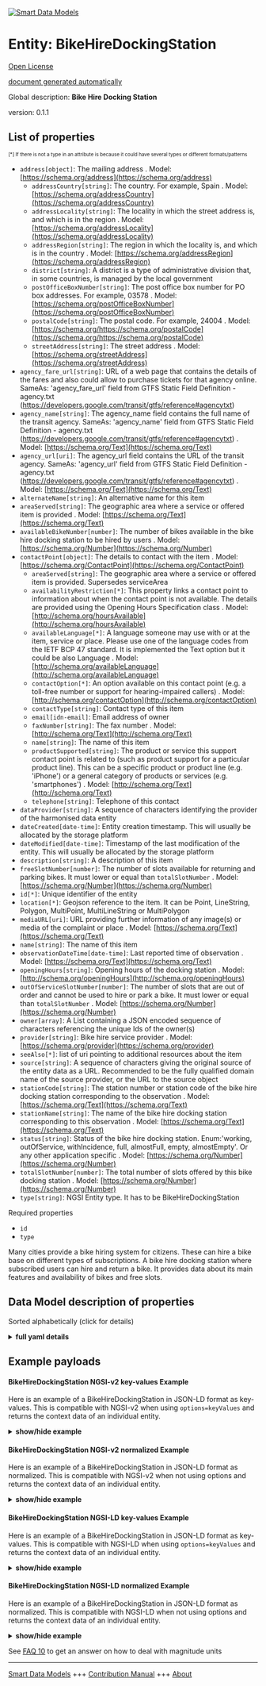 <!-- 10-Header -->  
[![Smart Data Models](https://smartdatamodels.org/wp-content/uploads/2022/01/SmartDataModels_logo.png "Logo")](https://smartdatamodels.org)  
Entity: BikeHireDockingStation  
==============================<!-- /10-Header -->  
<!-- 15-License -->  
[Open License](https://github.com/smart-data-models//dataModel.Transportation/blob/master/BikeHireDockingStation/LICENSE.md)  
[document generated automatically](https://docs.google.com/presentation/d/e/2PACX-1vTs-Ng5dIAwkg91oTTUdt8ua7woBXhPnwavZ0FxgR8BsAI_Ek3C5q97Nd94HS8KhP-r_quD4H0fgyt3/pub?start=false&loop=false&delayms=3000#slide=id.gb715ace035_0_60)  
<!-- /15-License -->  
<!-- 20-Description -->  
Global description: **Bike Hire Docking Station**  
version: 0.1.1  
<!-- /20-Description -->  
<!-- 30-PropertiesList -->  

## List of properties  

<sup><sub>[*] If there is not a type in an attribute is because it could have several types or different formats/patterns</sub></sup>  
- `address[object]`: The mailing address  . Model: [https://schema.org/address](https://schema.org/address)	- `addressCountry[string]`: The country. For example, Spain  . Model: [https://schema.org/addressCountry](https://schema.org/addressCountry)  
	- `addressLocality[string]`: The locality in which the street address is, and which is in the region  . Model: [https://schema.org/addressLocality](https://schema.org/addressLocality)  
	- `addressRegion[string]`: The region in which the locality is, and which is in the country  . Model: [https://schema.org/addressRegion](https://schema.org/addressRegion)  
	- `district[string]`: A district is a type of administrative division that, in some countries, is managed by the local government    
	- `postOfficeBoxNumber[string]`: The post office box number for PO box addresses. For example, 03578  . Model: [https://schema.org/postOfficeBoxNumber](https://schema.org/postOfficeBoxNumber)  
	- `postalCode[string]`: The postal code. For example, 24004  . Model: [https://schema.org/https://schema.org/postalCode](https://schema.org/https://schema.org/postalCode)  
	- `streetAddress[string]`: The street address  . Model: [https://schema.org/streetAddress](https://schema.org/streetAddress)  
- `agency_fare_url[string]`: URL of a web page that contains the details of the fares and also could allow to purchase tickets for that agency online. SameAs: 'agency_fare_url' field from GTFS Static Field Definition - agency.txt (https://developers.google.com/transit/gtfs/reference#agencytxt)   - `agency_name[string]`: The agency_name field contains the full name of the transit agency. SameAs: 'agency_name' field from GTFS Static Field Definition - agency.txt (https://developers.google.com/transit/gtfs/reference#agencytxt)  . Model: [https://schema.org/Text](https://schema.org/Text)- `agency_url[uri]`: The agency_url field contains the URL of the transit agency. SameAs: 'agency_url' field from GTFS Static Field Definition - agency.txt (https://developers.google.com/transit/gtfs/reference#agencytxt)  . Model: [https://schema.org/Text](https://schema.org/Text)- `alternateName[string]`: An alternative name for this item  - `areaServed[string]`: The geographic area where a service or offered item is provided  . Model: [https://schema.org/Text](https://schema.org/Text)- `availableBikeNumber[number]`: The number of bikes available in the bike hire docking station to be hired by users  . Model: [https://schema.org/Number](https://schema.org/Number)- `contactPoint[object]`: The details to contact with the item  . Model: [https://schema.org/ContactPoint](https://schema.org/ContactPoint)	- `areaServed[string]`: The geographic area where a service or offered item is provided. Supersedes serviceArea    
	- `availabilityRestriction[*]`: This property links a contact point to information about when the contact point is not available. The details are provided using the Opening Hours Specification class  . Model: [http://schema.org/hoursAvailable](http://schema.org/hoursAvailable)  
	- `availableLanguage[*]`: A language someone may use with or at the item, service or place. Please use one of the language codes from the IETF BCP 47 standard. It is implemented the Text option but it could be also Language  . Model: [http://schema.org/availableLanguage](http://schema.org/availableLanguage)  
	- `contactOption[*]`: An option available on this contact point (e.g. a toll-free number or support for hearing-impaired callers)  . Model: [http://schema.org/contactOption](http://schema.org/contactOption)  
	- `contactType[string]`: Contact type of this item    
	- `email[idn-email]`: Email address of owner    
	- `faxNumber[string]`: The fax number  . Model: [http://schema.org/Text](http://schema.org/Text)  
	- `name[string]`: The name of this item    
	- `productSupported[string]`: The product or service this support contact point is related to (such as product support for a particular product line). This can be a specific product or product line (e.g. 'iPhone') or a general category of products or services (e.g. 'smartphones')  . Model: [http://schema.org/Text](http://schema.org/Text)  
	- `telephone[string]`: Telephone of this contact    
- `dataProvider[string]`: A sequence of characters identifying the provider of the harmonised data entity  - `dateCreated[date-time]`: Entity creation timestamp. This will usually be allocated by the storage platform  - `dateModified[date-time]`: Timestamp of the last modification of the entity. This will usually be allocated by the storage platform  - `description[string]`: A description of this item  - `freeSlotNumber[number]`: The number of slots available for returning and parking bikes. It must lower or equal than `totalSlotNumber`  . Model: [https://schema.org/Number](https://schema.org/Number)- `id[*]`: Unique identifier of the entity  - `location[*]`: Geojson reference to the item. It can be Point, LineString, Polygon, MultiPoint, MultiLineString or MultiPolygon  - `mediaURL[uri]`: URL providing further information of any image(s) or media of the complaint or place  . Model: [https://schema.org/Text](https://schema.org/Text)- `name[string]`: The name of this item  - `observationDateTime[date-time]`: Last reported time of observation  . Model: [https://schema.org/Text](https://schema.org/Text)- `openingHours[string]`: Opening hours of the docking station  . Model: [http://schema.org/openingHours](http://schema.org/openingHours)- `outOfServiceSlotNumber[number]`: The number of slots that are out of order and cannot be used to hire or park a bike. It must lower or equal than `totalSlotNumber`  . Model: [https://schema.org/Number](https://schema.org/Number)- `owner[array]`: A List containing a JSON encoded sequence of characters referencing the unique Ids of the owner(s)  - `provider[string]`: Bike hire service provider  . Model: [https://schema.org/provider](https://schema.org/provider)- `seeAlso[*]`: list of uri pointing to additional resources about the item  - `source[string]`: A sequence of characters giving the original source of the entity data as a URL. Recommended to be the fully qualified domain name of the source provider, or the URL to the source object  - `stationCode[string]`: The station number or station code of the bike hire docking station corresponding to the observation  . Model: [https://schema.org/Text](https://schema.org/Text)- `stationName[string]`: The name of the bike hire docking station corresponding to this observation  . Model: [https://schema.org/Text](https://schema.org/Text)- `status[string]`: Status of the bike hire docking station. Enum:'working, outOfService, withIncidence, full, almostFull, empty, almostEmpty'. Or any other application specific  . Model: [https://schema.org/Number](https://schema.org/Number)- `totalSlotNumber[number]`: The total number of slots offered by this bike docking station  . Model: [https://schema.org/Number](https://schema.org/Number)- `type[string]`: NGSI Entity type. It has to be BikeHireDockingStation  <!-- /30-PropertiesList -->  
<!-- 35-RequiredProperties -->  
Required properties  
- `id`  - `type`  <!-- /35-RequiredProperties -->  
<!-- 40-RequiredProperties -->  
Many cities provide a bike hiring system for citizens. These can hire a bike base on different types of subscriptions. A bike hire docking station where subscribed users can hire and return a bike. It provides data about its main features and availability of bikes and free slots.  
<!-- /40-RequiredProperties -->  
<!-- 50-DataModelHeader -->  
## Data Model description of properties  
Sorted alphabetically (click for details)  
<!-- /50-DataModelHeader -->  
<!-- 60-ModelYaml -->  
<details><summary><strong>full yaml details</strong></summary>    
```yaml  
BikeHireDockingStation:    
  description: Bike Hire Docking Station    
  properties:    
    address:    
      description: The mailing address    
      properties:    
        addressCountry:    
          description: 'The country. For example, Spain'    
          type: string    
          x-ngsi:    
            model: https://schema.org/addressCountry    
            type: Property    
        addressLocality:    
          description: 'The locality in which the street address is, and which is in the region'    
          type: string    
          x-ngsi:    
            model: https://schema.org/addressLocality    
            type: Property    
        addressRegion:    
          description: 'The region in which the locality is, and which is in the country'    
          type: string    
          x-ngsi:    
            model: https://schema.org/addressRegion    
            type: Property    
        district:    
          description: 'A district is a type of administrative division that, in some countries, is managed by the local government'    
          type: string    
          x-ngsi:    
            type: Property    
        postOfficeBoxNumber:    
          description: 'The post office box number for PO box addresses. For example, 03578'    
          type: string    
          x-ngsi:    
            model: https://schema.org/postOfficeBoxNumber    
            type: Property    
        postalCode:    
          description: 'The postal code. For example, 24004'    
          type: string    
          x-ngsi:    
            model: https://schema.org/https://schema.org/postalCode    
            type: Property    
        streetAddress:    
          description: The street address    
          type: string    
          x-ngsi:    
            model: https://schema.org/streetAddress    
            type: Property    
        streetNr:    
          description: Number identifying a specific property on a public street    
          type: string    
          x-ngsi:    
            type: Property    
      type: object    
      x-ngsi:    
        model: https://schema.org/address    
        type: Property    
    agency_fare_url:    
      description: "URL of a web page that contains the details of the fares and also could allow to purchase tickets for that agency online. SameAs: 'agency_fare_url' field from GTFS Static Field Definition - agency.txt (https://developers.google.com/transit/gtfs/reference#agencytxt) "    
      type: string    
      x-ngsi:    
        type: Property    
    agency_name:    
      description: "The agency_name field contains the full name of the transit agency. SameAs: 'agency_name' field from GTFS Static Field Definition - agency.txt (https://developers.google.com/transit/gtfs/reference#agencytxt)"    
      type: string    
      x-ngsi:    
        model: https://schema.org/Text    
        type: Property    
    agency_url:    
      description: "The agency_url field contains the URL of the transit agency. SameAs: 'agency_url' field from GTFS Static Field Definition - agency.txt (https://developers.google.com/transit/gtfs/reference#agencytxt)"    
      format: uri    
      type: string    
      x-ngsi:    
        model: https://schema.org/Text    
        type: Property    
    alternateName:    
      description: An alternative name for this item    
      type: string    
      x-ngsi:    
        type: Property    
    areaServed:    
      description: The geographic area where a service or offered item is provided    
      type: string    
      x-ngsi:    
        model: https://schema.org/Text    
        type: Property    
    availableBikeNumber:    
      description: The number of bikes available in the bike hire docking station to be hired by users    
      minimum: 0    
      type: number    
      x-ngsi:    
        model: https://schema.org/Number    
        type: Property    
    contactPoint:    
      description: The details to contact with the item    
      properties:    
        areaServed:    
          description: The geographic area where a service or offered item is provided. Supersedes serviceArea    
          type: string    
          x-ngsi:    
            type: Property    
        availabilityRestriction:    
          anyOf:    
            - description: Array of identifiers format of any NGSI entity    
              items:    
                maxLength: 256    
                minLength: 1    
                pattern: ^[\w\-\.\{\}\$\+\*\[\]`|~^@!,:\\]+$    
                type: string    
              type: array    
              x-ngsi:    
                type: Property    
            - description: Array of identifiers format of any NGSI entity    
              items:    
                format: uri    
                type: string    
              type: array    
              x-ngsi:    
                type: Property    
          description: This property links a contact point to information about when the contact point is not available. The details are provided using the Opening Hours Specification class    
          x-ngsi:    
            model: http://schema.org/hoursAvailable    
            type: Relationship    
        availableLanguage:    
          anyOf:    
            - anyOf:    
                - type: string    
                - items:    
                    type: string    
                  type: array    
          description: 'A language someone may use with or at the item, service or place. Please use one of the language codes from the IETF BCP 47 standard. It is implemented the Text option but it could be also Language'    
          x-ngsi:    
            model: http://schema.org/availableLanguage    
            type: Property    
        contactOption:    
          anyOf:    
            - type: string    
            - items:    
                type: string    
              type: array    
          description: An option available on this contact point (e.g. a toll-free number or support for hearing-impaired callers)    
          x-ngsi:    
            model: http://schema.org/contactOption    
            type: Property    
        contactType:    
          description: Contact type of this item    
          type: string    
          x-ngsi:    
            type: Property    
        email:    
          description: Email address of owner    
          format: idn-email    
          type: string    
          x-ngsi:    
            type: Property    
        faxNumber:    
          description: The fax number    
          type: string    
          x-ngsi:    
            model: http://schema.org/Text    
            type: Property    
        name:    
          description: The name of this item    
          type: string    
          x-ngsi:    
            type: Property    
        productSupported:    
          description: The product or service this support contact point is related to (such as product support for a particular product line). This can be a specific product or product line (e.g. 'iPhone') or a general category of products or services (e.g. 'smartphones')    
          type: string    
          x-ngsi:    
            model: http://schema.org/Text    
            type: Property    
        telephone:    
          description: Telephone of this contact    
          type: string    
          x-ngsi:    
            type: Property    
        url:    
          description: URL which provides a description or further information about this item    
          format: uri    
          type: string    
          x-ngsi:    
            type: Property    
      type: object    
      x-ngsi:    
        model: https://schema.org/ContactPoint    
        type: Property    
    dataProvider:    
      description: A sequence of characters identifying the provider of the harmonised data entity    
      type: string    
      x-ngsi:    
        type: Property    
    dateCreated:    
      description: Entity creation timestamp. This will usually be allocated by the storage platform    
      format: date-time    
      type: string    
      x-ngsi:    
        type: Property    
    dateModified:    
      description: Timestamp of the last modification of the entity. This will usually be allocated by the storage platform    
      format: date-time    
      type: string    
      x-ngsi:    
        type: Property    
    description:    
      description: A description of this item    
      type: string    
      x-ngsi:    
        type: Property    
    freeSlotNumber:    
      description: The number of slots available for returning and parking bikes. It must lower or equal than `totalSlotNumber`    
      minimum: 0    
      type: number    
      x-ngsi:    
        model: https://schema.org/Number    
        type: Property    
    id:    
      anyOf:    
        - description: Identifier format of any NGSI entity    
          maxLength: 256    
          minLength: 1    
          pattern: ^[\w\-\.\{\}\$\+\*\[\]`|~^@!,:\\]+$    
          type: string    
          x-ngsi:    
            type: Property    
        - description: Identifier format of any NGSI entity    
          format: uri    
          type: string    
          x-ngsi:    
            type: Property    
      description: Unique identifier of the entity    
      x-ngsi:    
        type: Property    
    location:    
      description: 'Geojson reference to the item. It can be Point, LineString, Polygon, MultiPoint, MultiLineString or MultiPolygon'    
      oneOf:    
        - description: Geojson reference to the item. Point    
          properties:    
            bbox:    
              items:    
                type: number    
              minItems: 4    
              type: array    
            coordinates:    
              items:    
                type: number    
              minItems: 2    
              type: array    
            type:    
              enum:    
                - Point    
              type: string    
          required:    
            - type    
            - coordinates    
          title: GeoJSON Point    
          type: object    
          x-ngsi:    
            type: GeoProperty    
        - description: Geojson reference to the item. LineString    
          properties:    
            bbox:    
              items:    
                type: number    
              minItems: 4    
              type: array    
            coordinates:    
              items:    
                items:    
                  type: number    
                minItems: 2    
                type: array    
              minItems: 2    
              type: array    
            type:    
              enum:    
                - LineString    
              type: string    
          required:    
            - type    
            - coordinates    
          title: GeoJSON LineString    
          type: object    
          x-ngsi:    
            type: GeoProperty    
        - description: Geojson reference to the item. Polygon    
          properties:    
            bbox:    
              items:    
                type: number    
              minItems: 4    
              type: array    
            coordinates:    
              items:    
                items:    
                  items:    
                    type: number    
                  minItems: 2    
                  type: array    
                minItems: 4    
                type: array    
              type: array    
            type:    
              enum:    
                - Polygon    
              type: string    
          required:    
            - type    
            - coordinates    
          title: GeoJSON Polygon    
          type: object    
          x-ngsi:    
            type: GeoProperty    
        - description: Geojson reference to the item. MultiPoint    
          properties:    
            bbox:    
              items:    
                type: number    
              minItems: 4    
              type: array    
            coordinates:    
              items:    
                items:    
                  type: number    
                minItems: 2    
                type: array    
              type: array    
            type:    
              enum:    
                - MultiPoint    
              type: string    
          required:    
            - type    
            - coordinates    
          title: GeoJSON MultiPoint    
          type: object    
          x-ngsi:    
            type: GeoProperty    
        - description: Geojson reference to the item. MultiLineString    
          properties:    
            bbox:    
              items:    
                type: number    
              minItems: 4    
              type: array    
            coordinates:    
              items:    
                items:    
                  items:    
                    type: number    
                  minItems: 2    
                  type: array    
                minItems: 2    
                type: array    
              type: array    
            type:    
              enum:    
                - MultiLineString    
              type: string    
          required:    
            - type    
            - coordinates    
          title: GeoJSON MultiLineString    
          type: object    
          x-ngsi:    
            type: GeoProperty    
        - description: Geojson reference to the item. MultiLineString    
          properties:    
            bbox:    
              items:    
                type: number    
              minItems: 4    
              type: array    
            coordinates:    
              items:    
                items:    
                  items:    
                    items:    
                      type: number    
                    minItems: 2    
                    type: array    
                  minItems: 4    
                  type: array    
                type: array    
              type: array    
            type:    
              enum:    
                - MultiPolygon    
              type: string    
          required:    
            - type    
            - coordinates    
          title: GeoJSON MultiPolygon    
          type: object    
          x-ngsi:    
            type: GeoProperty    
      x-ngsi:    
        type: GeoProperty    
    mediaURL:    
      description: URL providing further information of any image(s) or media of the complaint or place    
      format: uri    
      type: string    
      x-ngsi:    
        model: https://schema.org/Text    
        type: Property    
    name:    
      description: The name of this item    
      type: string    
      x-ngsi:    
        type: Property    
    observationDateTime:    
      description: Last reported time of observation    
      format: date-time    
      type: string    
      x-ngsi:    
        model: https://schema.org/Text    
        type: Property    
    openingHours:    
      description: Opening hours of the docking station    
      type: string    
      x-ngsi:    
        model: http://schema.org/openingHours    
        type: Property    
    outOfServiceSlotNumber:    
      description: The number of slots that are out of order and cannot be used to hire or park a bike. It must lower or equal than `totalSlotNumber`    
      minimum: 0    
      type: number    
      x-ngsi:    
        model: https://schema.org/Number    
        type: Property    
    owner:    
      description: A List containing a JSON encoded sequence of characters referencing the unique Ids of the owner(s)    
      items:    
        anyOf:    
          - description: Identifier format of any NGSI entity    
            maxLength: 256    
            minLength: 1    
            pattern: ^[\w\-\.\{\}\$\+\*\[\]`|~^@!,:\\]+$    
            type: string    
            x-ngsi:    
              type: Property    
          - description: Identifier format of any NGSI entity    
            format: uri    
            type: string    
            x-ngsi:    
              type: Property    
        description: Unique identifier of the entity    
        x-ngsi:    
          type: Property    
      type: array    
      x-ngsi:    
        type: Property    
    provider:    
      description: Bike hire service provider    
      type: string    
      x-ngsi:    
        model: https://schema.org/provider    
        type: Property    
    seeAlso:    
      description: list of uri pointing to additional resources about the item    
      oneOf:    
        - items:    
            format: uri    
            type: string    
          minItems: 1    
          type: array    
        - format: uri    
          type: string    
      x-ngsi:    
        type: Property    
    source:    
      description: 'A sequence of characters giving the original source of the entity data as a URL. Recommended to be the fully qualified domain name of the source provider, or the URL to the source object'    
      type: string    
      x-ngsi:    
        type: Property    
    stationCode:    
      description: The station number or station code of the bike hire docking station corresponding to the observation    
      type: string    
      x-ngsi:    
        model: https://schema.org/Text    
        type: Property    
    stationName:    
      description: The name of the bike hire docking station corresponding to this observation    
      type: string    
      x-ngsi:    
        model: https://schema.org/Text    
        type: Property    
    status:    
      description: 'Status of the bike hire docking station. Enum:''working, outOfService, withIncidence, full, almostFull, empty, almostEmpty''. Or any other application specific'    
      enum:    
        - almostEmpty    
        - almostFull    
        - empty    
        - full    
        - outOfService    
        - withIncidence    
        - working    
      type: string    
      x-ngsi:    
        model: https://schema.org/Number    
        type: Property    
    totalSlotNumber:    
      description: The total number of slots offered by this bike docking station    
      minimum: 0    
      type: number    
      x-ngsi:    
        model: https://schema.org/Number    
        type: Property    
    type:    
      description: NGSI Entity type. It has to be BikeHireDockingStation    
      enum:    
        - BikeHireDockingStation    
      type: string    
      x-ngsi:    
        type: Property    
  required:    
    - id    
    - type    
  type: object    
  x-derived-from: ""    
  x-disclaimer: 'Redistribution and use in source and binary forms, with or without modification, are permitted  provided that the license conditions are met. Copyleft (c) 2022 Contributors to Smart Data Models Program'    
  x-license-url: https://github.com/smart-data-models/dataModel.Transportation/blob/master/BikeHireDockingStation/LICENSE.md    
  x-model-schema: https://smart-data-models.github.io/dataModel.Transportation/BikeHireDockingStation/schema.json    
  x-model-tags: ""    
  x-version: 0.1.1    
```  
</details>    
<!-- /60-ModelYaml -->  
<!-- 70-MiddleNotes -->  
<!-- /70-MiddleNotes -->  
<!-- 80-Examples -->  
## Example payloads    
#### BikeHireDockingStation NGSI-v2 key-values Example    
Here is an example of a BikeHireDockingStation in JSON-LD format as key-values. This is compatible with NGSI-v2 when  using `options=keyValues` and returns the context data of an individual entity.  
<details><summary><strong>show/hide example</strong></summary>    
```json  
{  
    "id": "urn:ngsi-ld:Bcn-BikeHireDockingStation-1",  
    "type": "BikeHireDockingStation",  
    "status": "working",  
    "provider": "University of Mumbay",  
    "contactPoint": {  
        "url": "uri:ngsi:www.lignesdazur.com"  
    },  
    "availableBikeNumber": 20,  
    "freeSlotNumber": 10,  
    "openingHours": "Mo-Fr 10:00-19:00, Sa 10:00-22:00, Su 10:00-21:00",  
    "location": {  
        "type": "Point",  
        "coordinates": [  
            2.180042,  
            41.397952  
        ]  
    },  
    "address": {  
        "addressCountry": "ES",  
        "addressLocality": "Barcelona",  
        "streetAddress": "Gran Via Corts Catalanes,760"  
    },  
    "totalSlotNumber": 100,  
    "outOfServiceSlotNumber": 21,  
    "stationName": "Pune",  
    "mediaURL": "http://pedalsaddle.in/",  
    "agency_url": "http://pedalsaddle.in/",  
    "agency_name": "PedalSaddle",  
    "stationCode": "2",  
    "observationDate": "2021-03-11T15:51:02+05:30",  
    "agency_fare_url": ""  
}  
```  
</details>  
#### BikeHireDockingStation NGSI-v2 normalized Example    
Here is an example of a BikeHireDockingStation in JSON-LD format as normalized. This is compatible with NGSI-v2 when not using options and returns the context data of an individual entity.  
<details><summary><strong>show/hide example</strong></summary>    
```json  
{  
  "id": "urn:ngsi-ld:Bcn-BikeHireDockingStation-1",  
  "type": "BikeHireDockingStation",  
  "status": {  
    "type": "Text",  
    "value": "working"  
  },  
  "provider": {  
    "type": "Text",  
    "value": "University of Mumbay"  
  },  
  "contactPoint": {  
    "type": "StructuredValue",  
    "value": {  
      "url": "uri:ngsi:www.lignesdazur.com"  
    }  
  },  
  "availableBikeNumber": {  
    "type": "Number",  
    "value": 20  
  },  
  "freeSlotNumber": {  
    "type": "Number",  
    "value": 10  
  },  
  "openingHours": {  
    "type": "Text",  
    "value": "Mo-Fr 10:00-19:00, Sa 10:00-22:00, Su 10:00-21:00"  
  },  
  "location": {  
    "type": "geo:json",  
    "value": {  
      "type": "Point",  
      "coordinates": [  
        2.180042,  
        41.397952  
      ]  
    }  
  },  
  "address": {  
    "type": "PostalAddress",  
    "value": {  
      "addressCountry": "ES",  
      "addressLocality": "Barcelona",  
      "streetAddress": "Gran Via Corts Catalanes,760"  
    }  
  },  
  "totalSlotNumber": {  
    "type": "Number",  
    "value": 100  
  },  
  "outOfServiceSlotNumber": {  
    "type": "Number",  
    "value": 21  
  },  
  "stationName": {  
    "type": "Text",  
    "value": "Pune"  
  },  
  "mediaURL": {  
    "type": "Text",  
    "value": "http://pedalsaddle.in/"  
  },  
  "agency_url": {  
    "type": "Text",  
    "value": "http://pedalsaddle.in/"  
  },  
  "agency_name": {  
    "type": "Text",  
    "value": "PedalSaddle"  
  },  
  "stationCode": {  
    "type": "Number",  
    "value": "2"  
  },  
  "observationDate": {  
    "type": "DateTime",  
    "value": "2021-03-11T15:51:02+05:30"  
  },  
  "agency_fare_url": {  
    "type": "Text",  
    "value": ""  
  }  
}  
```  
</details>  
#### BikeHireDockingStation NGSI-LD key-values Example    
Here is an example of a BikeHireDockingStation in JSON-LD format as key-values. This is compatible with NGSI-LD when  using `options=keyValues` and returns the context data of an individual entity.  
<details><summary><strong>show/hide example</strong></summary>    
```json  
{  
    "id": "urn:ngsi-ld:Bcn-BikeHireDockingStation-1",  
    "type": "BikeHireDockingStation",  
    "address": {  
        "addressCountry": "ES",  
        "addressLocality": "Barcelona",  
        "streetAddress": "Gran Via Corts Catalanes,760"  
    },  
    "agency_fare_url": "",  
    "agency_name": "PedalSaddle",  
    "agency_url": "http://pedalsaddle.in/",  
    "availableBikeNumber": 20,  
    "contactPoint": {  
        "url": "uri:ngsi:www.lignesdazur.com"  
    },  
    "freeSlotNumber": 10,  
    "location": {  
        "type": "Point",  
        "coordinates": [  
            2.180042,  
            41.397952  
        ]  
    },  
    "mediaURL": "http://pedalsaddle.in/",  
    "observationDate": "2021-03-11T15:51:02+05:30",  
    "openingHours": "Mo-Fr 10:00-19:00, Sa 10:00-22:00, Su 10:00-21:00",  
    "outOfServiceSlotNumber": 21,  
    "provider": "University of Mumbay",  
    "stationCode": "2",  
    "stationName": "Pune",  
    "status": "working",  
    "totalSlotNumber": 100,  
    "@context": [  
        "https://raw.githubusercontent.com/smart-data-models/dataModel.Transportation/master/context.jsonld"  
    ]  
}  
```  
</details>  
#### BikeHireDockingStation NGSI-LD normalized Example    
Here is an example of a BikeHireDockingStation in JSON-LD format as normalized. This is compatible with NGSI-LD when not using options and returns the context data of an individual entity.  
<details><summary><strong>show/hide example</strong></summary>    
```json  
{  
    "id": "urn:ngsi-ld:Bcn-BikeHireDockingStation-1",  
    "type": "BikeHireDockingStation",  
    "address": {  
        "type": "Property",  
        "value": {  
            "addressCountry": "ES",  
            "addressLocality": "Barcelona",  
            "streetAddress": "Gran Via Corts Catalanes,760"  
        }  
    },  
    "agency_fare_url": {  
        "type": "Property",  
        "value": ""  
    },  
    "agency_name": {  
        "type": "Property",  
        "value": "PedalSaddle"  
    },  
    "agency_url": {  
        "type": "Property",  
        "value": "http://pedalsaddle.in/"  
    },  
    "availableBikeNumber": {  
        "type": "Property",  
        "value": 20  
    },  
    "contactPoint": {  
        "type": "Property",  
        "value": {  
            "url": "uri:ngsi:www.lignesdazur.com"  
        }  
    },  
    "freeSlotNumber": {  
        "type": "Property",  
        "value": 10  
    },  
    "location": {  
        "type": "GeoProperty",  
        "value": {  
            "type": "Point",  
            "coordinates": [  
                2.180042,  
                41.397952  
            ]  
        }  
    },  
    "mediaURL": {  
        "type": "Property",  
        "value": "http://pedalsaddle.in/"  
    },  
    "observationDate": {  
        "type": "Property",  
        "value": {  
            "@type": "DateTime",  
            "@value": "2021-03-11T15:51:02+05:30"  
        }  
    },  
    "openingHours": {  
        "type": "Property",  
        "value": "Mo-Fr 10:00-19:00, Sa 10:00-22:00, Su 10:00-21:00"  
    },  
    "outOfServiceSlotNumber": {  
        "type": "Property",  
        "value": 21  
    },  
    "provider": {  
        "type": "Property",  
        "value": "University of Mumbay"  
    },  
    "stationCode": {  
        "type": "Property",  
        "value": "2"  
    },  
    "stationName": {  
        "type": "Property",  
        "value": "Pune"  
    },  
    "status": {  
        "type": "Property",  
        "value": "working"  
    },  
    "totalSlotNumber": {  
        "type": "Property",  
        "value": 100  
    },  
    "@context": [  
        "https://raw.githubusercontent.com/smart-data-models/dataModel.Transportation/master/context.jsonld"  
    ]  
}  
```  
</details><!-- /80-Examples -->  
<!-- 90-FooterNotes -->  
<!-- /90-FooterNotes -->  
<!-- 95-Units -->  
See [FAQ 10](https://smartdatamodels.org/index.php/faqs/) to get an answer on how to deal with magnitude units  
<!-- /95-Units -->  
<!-- 97-LastFooter -->  
---  
[Smart Data Models](https://smartdatamodels.org) +++ [Contribution Manual](https://bit.ly/contribution_manual) +++ [About](https://bit.ly/Introduction_SDM)<!-- /97-LastFooter -->  

